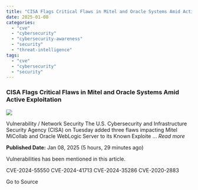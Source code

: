 ```yaml
---
title: "CISA Flags Critical Flaws in Mitel and Oracle Systems Amid Active Exploitation"
date: 2025-01-08
categories: 
  - "cve"
  - "cybersecurity"
  - "cybersecurity-awareness"
  - "security"
  - "threat-intelligence"
tags: 
  - "cve"
  - "cybersecurity"
  - "security"
---
```


### CISA Flags Critical Flaws in Mitel and Oracle Systems Amid Active Exploitation

![](https://upload.cvefeed.io/news/22849/thumbnail.jpg)

Vulnerability / Network Security The U.S. Cybersecurity and Infrastructure Security Agency (CISA) on Tuesday added three flaws impacting Mitel MiCollab and Oracle WebLogic Server to its Known Exploite ... _Read more_

**Published Date:** Jan 08, 2025 (5 hours, 29 minutes ago)

Vulnerabilities has been mentioned in this article.

CVE-2024-55550 CVE-2024-41713 CVE-2024-35286 CVE-2020-2883

Go to Source
